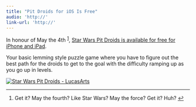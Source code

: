 ```yaml
---
title: "Pit Droids for iOS Is Free"
audio: 'http://'
link-url: 'http://'
---
```

<p>In honour of May the 4th <sup id="fnref-20377:1"><a href="#fn-20377:1" rel="footnote">1</a></sup>, <a href="http://click.linksynergy.com/fs-bin/stat?id=6PFrOqNV4B8&offerid=146261&type=3&subid=0&tmpid=1826&RD_PARM1=http%253A%252F%252Fitunes.apple.com%252Fca%252Fapp%252Fstar-wars-pit-droids%252Fid494450386%253Fmt%253D8%2526uo%253D4%2526partnerId%253D30" target="itunes_store">Star Wars Pit Droids is available for free for iPhone and iPad</a>.</p>
<p>Your basic lemming style puzzle game where you have to figure out the best path for the droids to get to the goal with the difficulty ramping up as you go up in levels.</p>
<p><a href="http://click.linksynergy.com/fs-bin/stat?id=6PFrOqNV4B8&offerid=146261&type=3&subid=0&tmpid=1826&RD_PARM1=http%253A%252F%252Fitunes.apple.com%252Fca%252Fapp%252Fstar-wars-pit-droids%252Fid494450386%253Fmt%253D8%2526uo%253D4%2526partnerId%253D30" target="itunes_store"><img src="http://r.mzstatic.com/images/web/linkmaker/badge_appstore-lrg.gif" alt="Star Wars Pit Droids - LucasArts" style="border: 0;"/></a></p>
<div class="footnotes">
<hr />
<ol>
<li id="fn-20377:1">
Get it? May the fourth? Like Star Wars? May the force? Get it? Huh?&#160;<a href="#fnref-20377:1" rev="footnote">&#8617;</a>
</li>
</ol>
</div>
